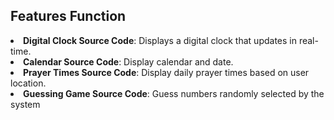 <link rel="preconnect" href="https://fonts.googleapis.com">
<link rel="preconnect" href="https://fonts.gstatic.com" crossorigin>
<link href="https://fonts.googleapis.com/css2?family=Montserrat:ital,wght@0,100..900;1,100..900&display=swap" rel="stylesheet">

<h2>Features Function</h2>
<body>
<li><b>Digital Clock Source Code</b>: Displays a digital clock that updates in real-time.</li>
<li><b>Calendar Source Code</b>: Display calendar and date.</li>
<li><b>Prayer Times Source Code</b>: Display daily prayer times based on user location.</li>
<li><b>Guessing Game Source Code</b>: Guess numbers randomly selected by the system</li>
</body>
